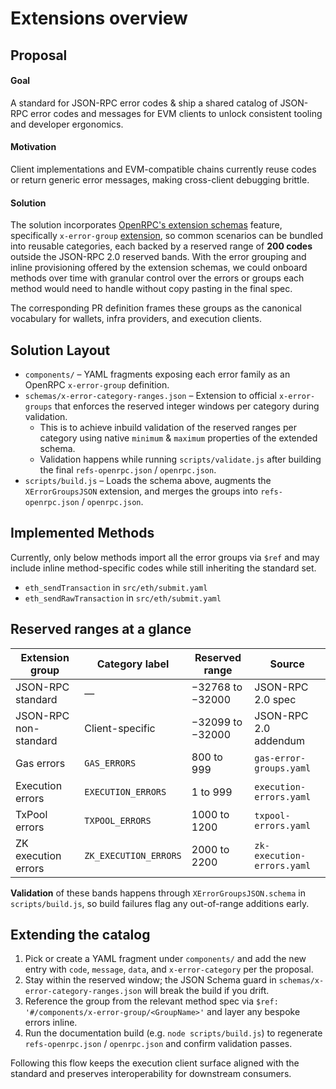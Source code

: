 # Extensions overview

## Proposal
####  Goal
A standard for JSON-RPC error codes & ship a shared catalog of JSON-RPC error codes and messages for EVM clients to unlock consistent tooling and developer ergonomics.

#### Motivation
Client implementations and EVM-compatible chains currently reuse codes or return generic error messages, making cross-client debugging brittle.

#### Solution
The solution incorporates [OpenRPC's extension schemas](https://github.com/open-rpc/specification-extension-spec) feature, specifically `x-error-group` [extension](https://github.com/open-rpc/tools/blob/main/packages/extensions/src/x-error-groups/x-error-groups.json), so common scenarios can be bundled into reusable categories, each backed by a reserved range of **200 codes** outside the JSON-RPC 2.0 reserved bands.
With the error grouping and inline provisioning offered by the extension schemas, we could onboard methods over time with granular control over the errors or groups each method would need to handle without copy pasting in the final spec.

The corresponding PR definition frames these groups as the canonical vocabulary for wallets, infra providers, and execution clients.

## Solution Layout
- `components/` – YAML fragments exposing each error family as an OpenRPC `x-error-group` definition.
- `schemas/x-error-category-ranges.json` – Extension to official `x-error-groups` that enforces the reserved integer windows per category during validation.
    - This is to achieve inbuild validation of the reserved ranges per category using native `minimum` & `maximum` properties of the extended schema.
    - Validation happens while running  `scripts/validate.js` after building the final `refs-openrpc.json` / `openrpc.json`.
- `scripts/build.js` – Loads the schema above, augments the `XErrorGroupsJSON` extension, and merges the groups into `refs-openrpc.json` / `openrpc.json`.

## Implemented Methods
Currently, only below methods import all the error groups via `$ref` and may include inline method-specific codes while still inheriting the standard set.
- `eth_sendTransaction` in `src/eth/submit.yaml`
- `eth_sendRawTransaction` in `src/eth/submit.yaml`


## Reserved ranges at a glance
| Extension group | Category label | Reserved range | Source |
| --- | --- | --- | --- |
| JSON-RPC standard | — | $-32768$ to $-32000$ | JSON-RPC 2.0 spec |
| JSON-RPC non-standard | Client-specific | $-32099$ to $-32000$ | JSON-RPC 2.0 addendum |
| Gas errors | `GAS_ERRORS` | $800$ to $999$ | `gas-error-groups.yaml` |
| Execution errors | `EXECUTION_ERRORS` | $1$ to $999$ | `execution-errors.yaml` |
| TxPool errors | `TXPOOL_ERRORS` | $1000$ to $1200$ | `txpool-errors.yaml` |
| ZK execution errors | `ZK_EXECUTION_ERRORS` | $2000$ to $2200$ | `zk-execution-errors.yaml` |


**Validation** of these bands happens through `XErrorGroupsJSON.schema` in `scripts/build.js`, so build failures flag any out-of-range additions early.


## Extending the catalog
1. Pick or create a YAML fragment under `components/` and add the new entry with `code`, `message`, `data`, and `x-error-category` per the proposal.
2. Stay within the reserved window; the JSON Schema guard in `schemas/x-error-category-ranges.json` will break the build if you drift.
3. Reference the group from the relevant method spec via `$ref: '#/components/x-error-group/<GroupName>'` and layer any bespoke errors inline.
4. Run the documentation build (e.g. `node scripts/build.js`) to regenerate `refs-openrpc.json` / `openrpc.json` and confirm validation passes.

Following this flow keeps the execution client surface aligned with the standard and preserves interoperability for downstream consumers.